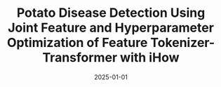---
title: Potato Disease Detection Using Joint Feature and Hyperparameter Optimization
  of Feature Tokenizer-Transformer with iHow
authors:
- Faris H. Rizk
- A. A. Alhussan
- D. S. Khafaga
- M. M. Eid
- E. -S. M. El-Kenawy
- M. Saber
date: 2025-01-01
publishDate: '2025-08-18T10:12:39.698925Z'
publication_types:
- manuscript
---
